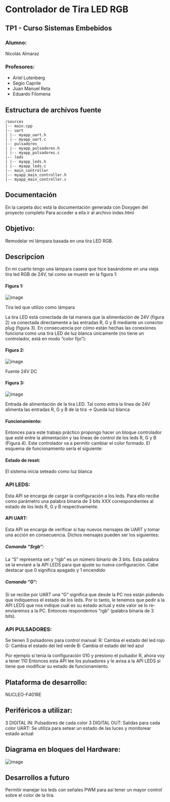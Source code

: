 # Controlador de Tira LED RGB

## TP1 - Curso Sistemas Embebidos
### Alumno:
Nicolás Almaraz
### Profesores: 
- Ariel Lutenberg
- Segio Caprile
- Juan Manuel Reta
- Eduardo Filomena

## Estructura de archivos fuente
```
/sources
|-- main.cpp
|-- uart
| |-- myapp_uart.h
| |-- myapp_uart.c
|-- pulsadores
| |-- myapp_pulsadores.h
| |-- myapp_pulsadores.c
|-- leds
| |-- myapp_leds.h
| |-- myapp_leds.c
|-- main_controller
|-- myapp_main_controller.h
|-- myapp_main_controller.c
```

## Documentación
En la carpeta doc está la documentación generada con Doxygen del proyecto completo
Para acceder a ella ir al archivo index.html

## Objetivo:
Remodelar mí lámpara basada en una tira LED RGB.

## Descripcion
En mi cuarto tengo una lámpara casera que hice basándome en una vieja tira led RGB de 24V, tal como se muestr en la figura 1:

#### Figura 1:
![image](https://github.com/NicolasTobiasAlmaraz/tp1/assets/128346566/2dd5ba07-9623-439f-9620-f8e874b56752)

Tira led que utilizo como lámpara

La tira LED está conectada de tal manera que la alimentación de 24V (figura 2) va conectada directamente a las entradas R, G y B mediante un conector plug (figura 3). En consecuencia por cómo están hechas las conexiones funciona como una tira LED de luz blanca únicamente (no tiene un controlador, está en modo “color fijo”):

#### Figura 2:
![image](https://github.com/NicolasTobiasAlmaraz/tp1/assets/128346566/495da282-f0f5-47d2-a2f3-82cf2e8378de)

Fuente 24V DC

#### Figura 3:
![image](https://github.com/NicolasTobiasAlmaraz/tp1/assets/128346566/ed7f92ff-8842-4667-a142-fabd5e8682cc)

Entrada de alimentación de la tira LED. Tal como entra la línea de 24V alimenta las entradas R, G y B de la tira -> Queda luz blanca

#### Funcionamiento:
Entonces para este trabajo práctico propongo hacer un bloque controlador que esté entre la alimentación y las líneas de control de los leds R, G y B (Figura 4). Este controlador va a permitir cambiar el color formado. El esquema de funcionamiento sería el siguiente: 


#### Estado de reset:
El sistema inicia seteado como luz blanca 

### API LEDS:
Esta API se encarga de cargar la configuración a los leds. Para ello recibe como parámetro una palabra binaria de 3 bits XXX correspondientes al estado de los leds R, G y B respectivamente.
#### API UART:
Esta API se encarga de verificar si hay nuevos mensajes de UART y tomar una acción en consecuencia. Dichos mensajes pueden ser los siguientes:
##### Comando “Srgb”:
La “S” representa set y “rgb” es un número binario de 3 bits. Esta palabra se la enviaré a la API LEDS para que ajuste su nueva configuración. Cabe destacar que 0 significa apagado y 1 encendido
##### Comando “G”:
Si se recibe por UART una “G” significa que desde la PC nos están pidiendo que indiquemos el estado de los leds. Por lo tanto, le tenemos que pedir a la API LEDS que nos indique cuál es su estado actual y este valor se lo re-enviaremos a la PC. Entonces respondemos “rgb” (palabra binaria de 3 bits).
### API PULSADORES:
Se tienen 3 pulsadores para control manual:
R: Cambia el estado del led rojo
G: Cambia el estado del led verde
B: Cambia el estado del led azul

Por ejemplo si tenía la configuración 010 y presiono el pulsador R, ahora voy a tener 110 Entonces esta API lee los pulsadores y le avisa a la API LEDS si tiene que modificar su estado de funcionamiento.

## Plataforma de desarrollo:
NUCLEO-F401RE

## Periféricos a utilizar:
3 DIGITAL IN: Pulsadores de cada color
3 DIGITAL OUT: Salidas para cada color
UART: Se utiliza para setear un estado de las luces y monitorear estado actual

## Diagrama en bloques del Hardware:
![image](https://github.com/NicolasTobiasAlmaraz/tp1/assets/128346566/bdb6d0ae-886c-49ea-88fa-40d11698e9b4)


## Desarrollos a futuro
Permitir manejar los leds con señales PWM para así tener un mayor control sobre el color de la tira.


